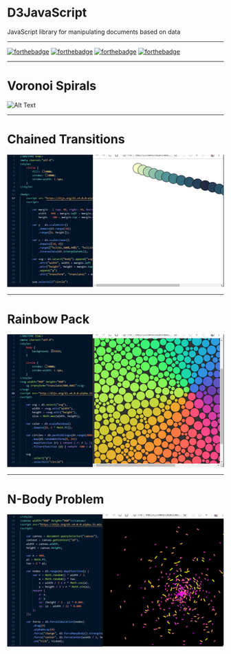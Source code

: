 # D3JavaScript
JavaScript library for manipulating documents based on data
***
[![forthebadge](https://forthebadge.com/images/badges/powered-by-electricity.svg)](https://forthebadge.com)
[![forthebadge](https://forthebadge.com/images/badges/built-with-love.svg)](https://forthebadge.com)
[![forthebadge](https://forthebadge.com/images/badges/uses-html.svg)](https://forthebadge.com)
[![forthebadge](https://forthebadge.com/images/badges/uses-badges.svg)](https://forthebadge.com)
***
# Voronoi Spirals
![Alt Text](https://github.com/ofuen/D3JavaScript/blob/master/images/2018-11-04_16-25-04.gif)
***
# Chained Transitions
![Alt Text](https://github.com/ofuen/D3JavaScript/blob/master/images/2018-11-04_17-44-33.gif)
***
# Rainbow Pack
![Alt Text](https://github.com/ofuen/D3JavaScript/blob/master/images/2018-11-04_18-32-27.gif)
***
# N-Body Problem
![Alt Text](https://github.com/ofuen/D3JavaScript/blob/master/images/2018-11-04_19-06-16.gif)
